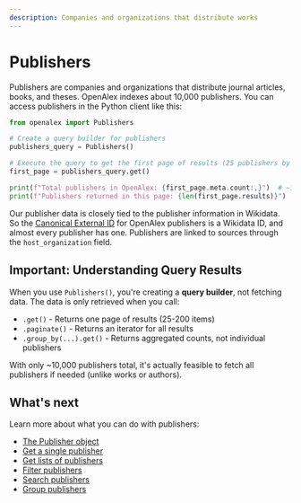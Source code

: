 ```yaml
---
description: Companies and organizations that distribute works
---
```


# Publishers

Publishers are companies and organizations that distribute journal articles, books, and theses. OpenAlex indexes about 10,000 publishers. You can access publishers in the Python client like this:

```python
from openalex import Publishers

# Create a query builder for publishers
publishers_query = Publishers()

# Execute the query to get the first page of results (25 publishers by default)
first_page = publishers_query.get()

print(f"Total publishers in OpenAlex: {first_page.meta.count:,}")  # ~10,000
print(f"Publishers returned in this page: {len(first_page.results)}")  # 25
```

Our publisher data is closely tied to the publisher information in Wikidata. So the [Canonical External ID](../../how-to-use-the-api/get-single-entities/#canonical-external-ids) for OpenAlex publishers is a Wikidata ID, and almost every publisher has one. Publishers are linked to sources through the `host_organization` field.

## Important: Understanding Query Results

When you use `Publishers()`, you're creating a **query builder**, not fetching data. The data is only retrieved when you call:
- `.get()` - Returns one page of results (25-200 items)
- `.paginate()` - Returns an iterator for all results
- `.group_by(...).get()` - Returns aggregated counts, not individual publishers

With only ~10,000 publishers total, it's actually feasible to fetch all publishers if needed (unlike works or authors).

## What's next

Learn more about what you can do with publishers:

* [The Publisher object](publisher-object.md)
* [Get a single publisher](get-a-single-publisher.md)
* [Get lists of publishers](get-lists-of-publishers.md)
* [Filter publishers](filter-publishers.md)
* [Search publishers](search-publishers.md)
* [Group publishers](group-publishers.md)
